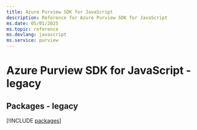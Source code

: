 ```yaml
---
title: Azure Purview SDK for JavaScript
description: Reference for Azure Purview SDK for JavaScript
ms.date: 05/01/2025
ms.topic: reference
ms.devlang: javascript
ms.service: purview
---
```

# Azure Purview SDK for JavaScript - legacy
## Packages - legacy
[!INCLUDE [packages](purview-index.md)]
